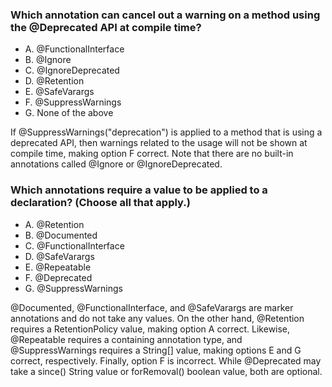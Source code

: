 ### Which annotation can cancel out a warning on a method using the @Deprecated API at compile time?
* A. @FunctionalInterface
* B. @Ignore
* C. @IgnoreDeprecated
* D. @Retention
* E. @SafeVarargs
* F. @SuppressWarnings
* G. None of the above

If @SuppressWarnings("deprecation") is applied to a method that is using a deprecated API,
then warnings related to the usage will not be shown at compile time, making option F correct.
Note that there are no built-in annotations called @Ignore or @IgnoreDeprecated.

### Which annotations require a value to be applied to a declaration? (Choose all that apply.)
* A. @Retention
* B. @Documented
* C. @FunctionalInterface
* D. @SafeVarargs
* E. @Repeatable
* F. @Deprecated
* G. @SuppressWarnings

@Documented, @FunctionalInterface, and @SafeVarargs are marker annotations and do not take any values.
On the other hand, @Retention requires a RetentionPolicy value, making option A correct.
Likewise, @Repeatable requires a containing annotation type,
and @SuppressWarnings requires a String[] value, making options E and G correct, respectively.
Finally, option F is incorrect.
While @Deprecated may take a since() String value or forRemoval() boolean value, both are optional.